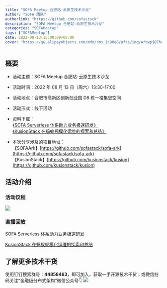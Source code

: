 ```yaml
---
title: "SOFA Meetup 合肥站-云原生技术沙龙"
author: "SOFA 团队"
authorlink: "https://github.com/sofastack"
description: "SOFA Meetup 合肥站-云原生技术沙龙"
categories: "SOFAMeetup"
tags: ["SOFAMeetup"]
date: 2022-08-13T15:00:00+08:00
cover: "https://gw.alipayobjects.com/mdn/rms_1c90e8/afts/img/A*bwpjQ7h41uIAAAAAAAAAAAAAARQnAQ"
---
```


## 概要

- 活动主题：SOFA Meetup 合肥站-云原生技术沙龙

- 活动时间：2022 年 08 月 13 日（周六）13:30-17:00

- 活动地点：合肥市高新区创新创业园 D8 栋一楼集思空间

- 活动形式：线下活动

- 资料下载：  
[《SOFA Serverless 体系助力业务极速研发》](https://gw.alipayobjects.com/os/bmw-prod/29c18142-ed8f-4e64-825e-5f2e7a0008cd.pdf)  
[《KusionStack 在蚂蚁规模化运维的探索和总结》](https://gw.alipayobjects.com/os/bmw-prod/30f4e57c-19e4-48e7-b760-4ba92242f44c.pdf)

- 本次分享涉及的项目地址：  
【SOFAArk】[https://github.com/sofastack/sofa-ark](https://github.com/sofastack/sofa-ark)  
【KusionStack】[https://github.com/kusionstack/kusion](https://github.com/kusionstack/kusion)

## 活动介绍

### 活动议程

![](https://gw.alipayobjects.com/mdn/rms_1c90e8/afts/img/A*taODSaQ0WLoAAAAAAAAAAAAAARQnAQ)

### 直播回放

[SOFA Serverless 体系助力业务极速研发](https://www.bilibili.com/video/BV1Ld4y1P7VK/?vd_source=65cf108a3fb8e9985d41bd64c5448f63)

[KusionStack 在蚂蚁规模化运维的探索和总结](https://www.bilibili.com/video/BV1p14y147cT/?vd_source=65cf108a3fb8e9985d41bd64c5448f63)

## 了解更多技术干货

使用钉钉搜索群号：**44858463**，即可加入，获取一手开源技术干货；或微信扫码关注“金融级分布式架构”微信公众号👇
![](https://gw.alipayobjects.com/mdn/rms_1c90e8/afts/img/A*_a06Q7zMKnwAAAAAAAAAAAAAARQnAQ.image)

